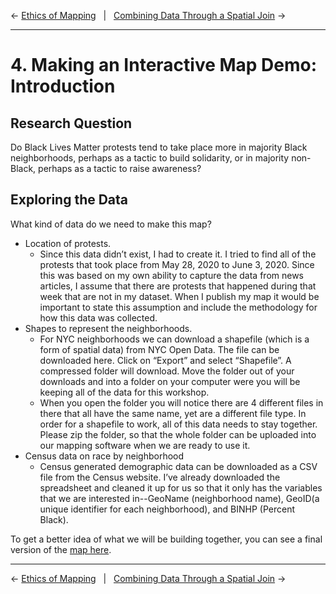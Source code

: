 ← [Ethics of Mapping](03-ethics-of-mapping.md)&nbsp;&nbsp;&nbsp;|&nbsp;&nbsp;&nbsp;[Combining Data Through a Spatial Join](05-combining-data-through-a-spatial-join.md) →

---

# 4. Making an Interactive Map Demo: Introduction

## Research Question

Do Black Lives Matter protests tend to take place more in majority Black neighborhoods, perhaps as a tactic to build solidarity, or in majority non-Black, perhaps as a tactic to raise awareness?

## Exploring the Data

What kind of data do we need to make this map?

- Location of protests.
    - Since this data didn’t exist, I had to create it. I tried to find all of the protests that took place from May 28, 2020 to June 3, 2020. Since this was based on my own ability to capture the data from news articles, I assume that there are protests that happened during that week that are not in my dataset. When I publish my map it would be important to state this assumption and include the methodology for how this data was collected.   
- Shapes to represent the neighborhoods.
    - For NYC neighborhoods we can download a shapefile (which is a form of spatial data) from NYC Open Data. The file can be downloaded here. Click on “Export” and select “Shapefile”.  A compressed folder will download. Move the folder out of your downloads and into a folder on your computer were you will be keeping all of the data for this workshop. 
    - When you open the folder you will notice there are 4 different files in there that all have the same name, yet are a different file type. In order for a shapefile to work, all of this data needs to stay together. Please zip the folder, so that the whole folder can be uploaded into our mapping software when we are ready to use it. 
- Census data on race by neighborhood
    - Census generated demographic data can be downloaded as a CSV file from the Census website. I’ve already downloaded the spreadsheet and cleaned it up for us so that it only has the variables that we are interested in--GeoName (neighborhood name), GeoID(a unique identifier for each neighborhood), and BINHP (Percent Black). 

To get a better idea of what we will be building together, you can see a final version of the [map here](<http://arcg.is/1KyC9O >).

---

← [Ethics of Mapping](03-ethics-of-mapping.md)&nbsp;&nbsp;&nbsp;|&nbsp;&nbsp;&nbsp;[Combining Data Through a Spatial Join](05-combining-data-through-a-spatial-join.md) →